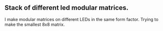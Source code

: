 ## Stack of different led modular matrices.
I make modular matrices on different LEDs in the same form factor. Trying to make the smallest 8x8 matrix.

